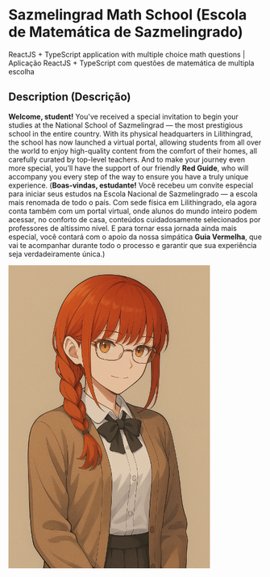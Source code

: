 # Sazmelingrad Math School (Escola de Matemática de Sazmelingrado)
ReactJS + TypeScript application with multiple choice math questions | Aplicação ReactJS + TypeScript com questões de matemática de multipla escolha

## Description (Descrição)
**Welcome, student!** You've received a special invitation to begin your studies at the National School of Sazmelingrad — the most prestigious school in the entire country. With its physical headquarters in Lilithingrad, the school has now launched a virtual portal, allowing students from all over the world to enjoy high-quality content from the comfort of their homes, all carefully curated by top-level teachers. And to make your journey even more special, you’ll have the support of our friendly **Red Guide**, who will accompany you every step of the way to ensure you have a truly unique experience.
(**Boas-vindas, estudante!** Você recebeu um convite especial para iniciar seus estudos na Escola Nacional de Sazmelingrado — a escola mais renomada de todo o país. Com sede física em Lilithingrado, ela agora conta também com um portal virtual, onde alunos do mundo inteiro podem acessar, no conforto de casa, conteúdos cuidadosamente selecionados por professores de altíssimo nível. E para tornar essa jornada ainda mais especial, você contará com o apoio da nossa simpática **Guia Vermelha**, que vai te acompanhar durante todo o processo e garantir que sua experiência seja verdadeiramente única.)

<img src="public/lilith_teacher.png" alt="Teacher Lilith Sazmeli" width="400"/>
